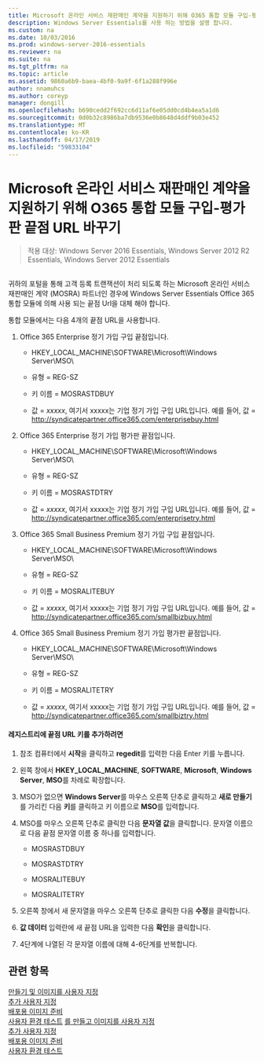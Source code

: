 ```yaml
---
title: Microsoft 온라인 서비스 재판매인 계약을 지원하기 위해 O365 통합 모듈 구입-평가판 끝점 URL 바꾸기
description: Windows Server Essentials를 사용 하는 방법을 설명 합니다.
ms.custom: na
ms.date: 10/03/2016
ms.prod: windows-server-2016-essentials
ms.reviewer: na
ms.suite: na
ms.tgt_pltfrm: na
ms.topic: article
ms.assetid: 9860a6b9-baea-4bf0-9a9f-6f1a288f996e
author: nnamuhcs
ms.author: coreyp
manager: dongill
ms.openlocfilehash: b690cedd2f692cc6d11af6e05dd0cd4b4ea5a1d6
ms.sourcegitcommit: 0d0b32c8986ba7db9536e0b8648d4ddf9b03e452
ms.translationtype: MT
ms.contentlocale: ko-KR
ms.lasthandoff: 04/17/2019
ms.locfileid: "59833104"
---
```

# <a name="replace-o365-integration-module-buy-try-endpoint-url-in-support-of-microsoft-online-service-reseller-agreement"></a>Microsoft 온라인 서비스 재판매인 계약을 지원하기 위해 O365 통합 모듈 구입-평가판 끝점 URL 바꾸기

>적용 대상: Windows Server 2016 Essentials, Windows Server 2012 R2 Essentials, Windows Server 2012 Essentials

##  <a name="BKMK_O365"></a>   
 귀하의 포털을 통해 고객 등록 트랜잭션이 처리 되도록 하는 Microsoft 온라인 서비스 재판매인 계약 (MOSRA) 파트너인 경우에 Windows Server Essentials Office 365 통합 모듈에 의해 사용 되는 끝점 Url을 대체 해야 합니다.  
  
 통합 모듈에서는 다음 4개의 끝점 URL을 사용합니다.  
  
1.  Office 365 Enterprise 정기 가입 구입 끝점입니다.  
  
    -   HKEY_LOCAL_MACHINE\SOFTWARE\Microsoft\Windows Server\MSO\  
  
    -   유형 = REG-SZ  
  
    -   키 이름 = MOSRASTDBUY  
  
    -   값 = *xxxxx*, 여기서 xxxxx는 기업 정기 가입 구입 URL입니다. 예를 들어, 값 = http://syndicatepartner.office365.com/enterprisebuy.html  
  
2.  Office 365 Enterprise 정기 가입 평가판 끝점입니다.  
  
    -   HKEY_LOCAL_MACHINE\SOFTWARE\Microsoft\Windows Server\MSO\  
  
    -   유형 = REG-SZ  
  
    -   키 이름 = MOSRASTDTRY  
  
    -   값 = *xxxxx*, 여기서 xxxxx는 기업 정기 가입 구입 URL입니다. 예를 들어, 값 = http://syndicatepartner.office365.com/enterprisetry.html  
  
3.  Office 365 Small Business Premium 정기 가입 구입 끝점입니다.  
  
    -   HKEY_LOCAL_MACHINE\SOFTWARE\Microsoft\Windows Server\MSO\  
  
    -   유형 = REG-SZ  
  
    -   키 이름 = MOSRALITEBUY  
  
    -   값 = *xxxxx*, 여기서 xxxxx는 기업 정기 가입 구입 URL입니다. 예를 들어, 값 = http://syndicatepartner.office365.com/smallbizbuy.html  
  
4.  Office 365 Small Business Premium 정기 가입 평가판 끝점입니다.  
  
    -   HKEY_LOCAL_MACHINE\SOFTWARE\Microsoft\Windows Server\MSO\  
  
    -   유형 = REG-SZ  
  
    -   키 이름 = MOSRALITETRY  
  
    -   값 = *xxxxx*, 여기서 xxxxx는 기업 정기 가입 구입 URL입니다. 예를 들어, 값 = http://syndicatepartner.office365.com/smallbiztry.html  
  
#### <a name="to-add-an-endpoint-url-key-to-the-registry"></a>레지스트리에 끝점 URL 키를 추가하려면  
  
1.  참조 컴퓨터에서 **시작**을 클릭하고 **regedit**를 입력한 다음 Enter 키를 누릅니다.  
  
2.  왼쪽 창에서 **HKEY_LOCAL_MACHINE**, **SOFTWARE**, **Microsoft**, **Windows Server**, **MSO**를 차례로 확장합니다.  
  
3.  MSO가 없으면 **Windows Server**를 마우스 오른쪽 단추로 클릭하고 **새로 만들기**를 가리킨 다음 **키**를 클릭하고 키 이름으로 **MSO**를 입력합니다.  
  
4.  MSO를 마우스 오른쪽 단추로 클릭한 다음 **문자열 값**을 클릭합니다. 문자열 이름으로 다음 끝점 문자열 이름 중 하나를 입력합니다.  
  
    -   MOSRASTDBUY  
  
    -   MOSRASTDTRY  
  
    -   MOSRALITEBUY  
  
    -   MOSRALITETRY  
  
5.  오른쪽 창에서 새 문자열을 마우스 오른쪽 단추로 클릭한 다음 **수정**을 클릭합니다.  
  
6.  **값 데이터** 입력란에 새 끝점 URL을 입력한 다음 **확인**을 클릭합니다.  
  
7.  4단계에 나열된 각 문자열 이름에 대해 4-6단계를 반복합니다.  
  
## <a name="see-also"></a>관련 항목  

 [만들기 및 이미지를 사용자 지정](Creating-and-Customizing-the-Image.md)   
 [추가 사용자 지정](Additional-Customizations.md)   
 [배포용 이미지 준비](Preparing-the-Image-for-Deployment.md)   
 [사용자 환경 테스트](Testing-the-Customer-Experience.md) [를 만들고 이미지를 사용자 지정](../install/Creating-and-Customizing-the-Image.md)   
 [추가 사용자 지정](../install/Additional-Customizations.md)   
 [배포용 이미지 준비](../install/Preparing-the-Image-for-Deployment.md)   
 [사용자 환경 테스트](../install/Testing-the-Customer-Experience.md)

